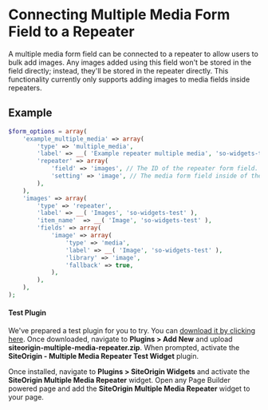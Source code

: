 # Connecting Multiple Media Form Field to a Repeater

A multiple media form field can be connected to a repeater to allow users to bulk add images. Any images added using this field won't be stored in the field directly; instead, they'll be stored in the repeater directly. This functionality currently only supports adding images to media fields inside repeaters.

## Example

```php
$form_options = array(
	'example_multiple_media' => array(
		'type' => 'multiple_media',
		'label' => __( 'Example repeater multiple media', 'so-widgets-test' ),
		'repeater' => array(
			'field' => 'images', // The ID of the repeater form field.
			'setting' => 'image', // The media form field inside of the repeater that'll be set when the user adds new images.
		),
	),
	'images' => array(
		'type' => 'repeater',
		'label' => __( 'Images', 'so-widgets-test' ),
		'item_name'  => __( 'Image', 'so-widgets-test' ),
		'fields' => array(
			'image' => array(
				'type' => 'media',
				'label' => __( 'Image', 'so-widgets-test' ),
				'library' => 'image',
				'fallback' => true,
			),
		),
	),
);
```

#### Test Plugin

We've prepared a test plugin for you to try. You can [download it by clicking here](https://siteorigin.com/wp-content/uploads/2021/08/siteorigin-multiple-media-repeater.zip). Once downloaded, navigate to **Plugins > Add New** and upload **siteorigin-multiple-media-repeater.zip**. When prompted, activate the **SiteOrigin - Multiple Media Repeater Test Widget** plugin.

Once installed, navigate to **Plugins > SiteOrigin Widgets** and activate the **SiteOrigin Multiple Media Repeater** widget. Open any Page Builder powered page and add the **SiteOrigin Multiple Media Repeater** widget to your page.
